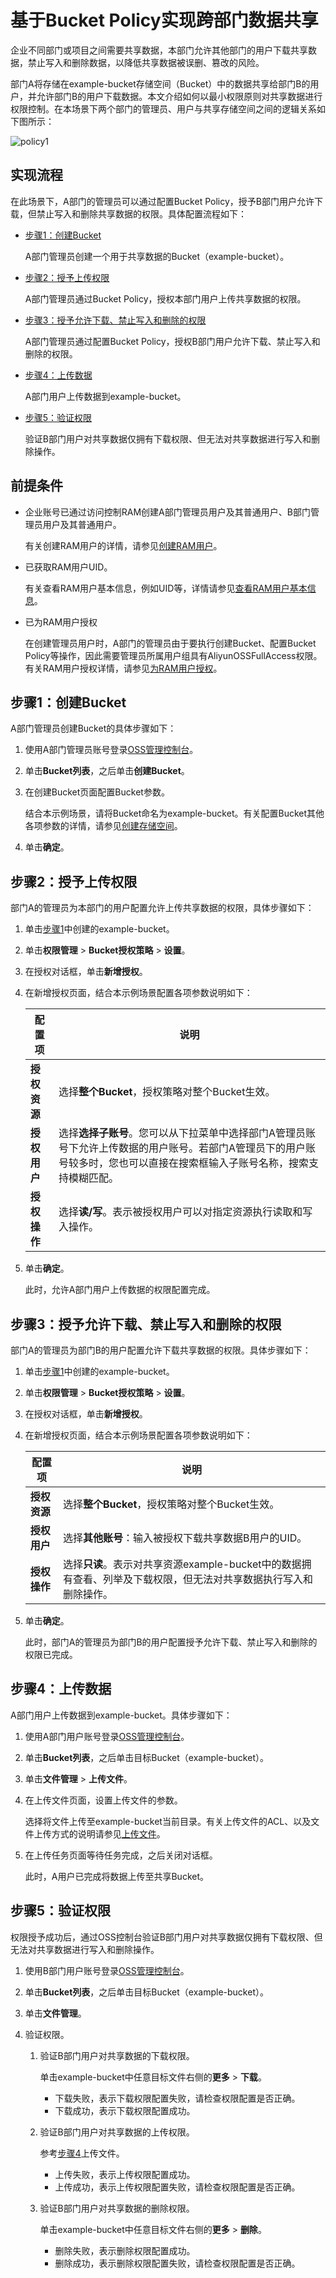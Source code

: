 # 基于Bucket Policy实现跨部门数据共享

企业不同部门或项目之间需要共享数据，本部门允许其他部门的用户下载共享数据，禁止写入和删除数据，以降低共享数据被误删、篡改的风险。

部门A将存储在example-bucket存储空间（Bucket）中的数据共享给部门B的用户，并允许部门B的用户下载数据。本文介绍如何以最小权限原则对共享数据进行权限控制。在本场景下两个部门的管理员、用户与共享存储空间之间的逻辑关系如下图所示：

![policy1](https://static-aliyun-doc.oss-accelerate.aliyuncs.com/assets/img/zh-CN/2647559951/p148072.png)

## 实现流程

在此场景下，A部门的管理员可以通过配置Bucket Policy，授予B部门用户允许下载，但禁止写入和删除共享数据的权限。具体配置流程如下：

-   [步骤1：创建Bucket](#section_5fk_ibf_m39)

    A部门管理员创建一个用于共享数据的Bucket（example-bucket）。

-   [步骤2：授予上传权限](#section_0ii_5qq_1ki)

    A部门管理员通过Bucket Policy，授权本部门用户上传共享数据的权限。

-   [步骤3：授予允许下载、禁止写入和删除的权限](#section_vn6_z53_h52)

    A部门管理员通过配置Bucket Policy，授权B部门用户允许下载、禁止写入和删除的权限。

-   [步骤4：上传数据](#section_rdb_qkb_jea)

    A部门用户上传数据到example-bucket。

-   [步骤5：验证权限](#section_4qi_gsg_euw)

    验证B部门用户对共享数据仅拥有下载权限、但无法对共享数据进行写入和删除操作。


## 前提条件

-   企业账号已通过访问控制RAM创建A部门管理员用户及其普通用户、B部门管理员用户及其普通用户。

    有关创建RAM用户的详情，请参见[创建RAM用户](/cn.zh-CN/用户管理/创建RAM用户.md)。

-   已获取RAM用户UID。

    有关查看RAM用户基本信息，例如UID等，详情请参见[查看RAM用户基本信息](/cn.zh-CN/用户管理/查看RAM用户基本信息.md)。

-   已为RAM用户授权

    在创建管理员用户时，A部门的管理员由于要执行创建Bucket、配置Bucket Policy等操作，因此需要管理员所属用户组具有AliyunOSSFullAccess权限。有关RAM用户授权详情，请参见[为RAM用户授权](/cn.zh-CN/用户管理/为RAM用户授权.md)。


## 步骤1：创建Bucket

A部门管理员创建Bucket的具体步骤如下：

1.  使用A部门管理员账号登录[OSS管理控制台](https://oss.console.aliyun.com/)。

2.  单击**Bucket列表**，之后单击**创建Bucket**。

3.  在创建Bucket页面配置Bucket参数。

    结合本示例场景，请将Bucket命名为example-bucket。有关配置Bucket其他各项参数的详情，请参见[创建存储空间](/cn.zh-CN/控制台用户指南/存储空间管理/创建存储空间.md)。

4.  单击**确定**。


## 步骤2：授予上传权限

部门A的管理员为本部门的用户配置允许上传共享数据的权限，具体步骤如下：

1.  单击[步骤1](#section_5fk_ibf_m39)中创建的example-bucket。

2.  单击**权限管理** \> **Bucket授权策略** \> **设置**。

3.  在授权对话框，单击**新增授权**。

4.  在新增授权页面，结合本示例场景配置各项参数说明如下：

    |配置项|说明|
    |---|--|
    |**授权资源**|选择**整个Bucket**，授权策略对整个Bucket生效。|
    |**授权用户**|选择**选择子账号**。您可以从下拉菜单中选择部门A管理员账号下允许上传数据的用户账号。若部门A管理员下的用户账号较多时，您也可以直接在搜索框输入子账号名称，搜索支持模糊匹配。 |
    |**授权操作**|选择**读/写**。表示被授权用户可以对指定资源执行读取和写入操作。 |

5.  单击**确定**。

    此时，允许A部门用户上传数据的权限配置完成。


## 步骤3：授予允许下载、禁止写入和删除的权限

部门A的管理员为部门B的用户配置允许下载共享数据的权限。具体步骤如下：

1.  单击[步骤1](#section_5fk_ibf_m39)中创建的example-bucket。

2.  单击**权限管理** \> **Bucket授权策略** \> **设置**。

3.  在授权对话框，单击**新增授权**。

4.  在新增授权页面，结合本示例场景配置各项参数说明如下：

    |配置项|说明|
    |---|--|
    |**授权资源**|选择**整个Bucket**，授权策略对整个Bucket生效。|
    |**授权用户**|选择**其他账号**：输入被授权下载共享数据B用户的UID。|
    |**授权操作**|选择**只读**。表示对共享资源example-bucket中的数据拥有查看、列举及下载权限，但无法对共享数据执行写入和删除操作。 |

5.  单击**确定**。

    此时，部门A的管理员为部门B的用户配置授予允许下载、禁止写入和删除的权限已完成。


## 步骤4：上传数据

A部门用户上传数据到example-bucket。具体步骤如下：

1.  使用A部门用户账号登录[OSS管理控制台](https://oss.console.aliyun.com/)。

2.  单击**Bucket列表**，之后单击目标Bucket（example-bucket）。

3.  单击**文件管理** \> **上传文件**。

4.  在上传文件页面，设置上传文件的参数。

    选择将文件上传至example-bucket当前目录。有关上传文件的ACL、以及文件上传方式的说明请参见[上传文件](/cn.zh-CN/快速入门/控制台快速入门/上传文件.md)。

5.  在上传任务页面等待任务完成，之后关闭对话框。

    此时，A用户已完成将数据上传至共享Bucket。


## 步骤5：验证权限

权限授予成功后，通过OSS控制台验证B部门用户对共享数据仅拥有下载权限、但无法对共享数据进行写入和删除操作。

1.  使用B部门用户账号登录[OSS管理控制台](https://oss.console.aliyun.com/)。

2.  单击**Bucket列表**，之后单击目标Bucket（example-bucket）。

3.  单击**文件管理**。

4.  验证权限。

    1.  验证B部门用户对共享数据的下载权限。

        单击example-bucket中任意目标文件右侧的**更多** \> **下载**。

        -   下载失败，表示下载权限配置失败，请检查权限配置是否正确。
        -   下载成功，表示下载权限配置成功。
    2.  验证B部门用户对共享数据的上传权限。

        参考[步骤4](#section_rdb_qkb_jea)上传文件。

        -   上传失败，表示上传权限配置成功。
        -   上传成功，表示上传权限配置失败，请检查权限配置是否正确。
    3.  验证B部门用户对共享数据的删除权限。

        单击example-bucket中任意目标文件右侧的**更多** \> **删除**。

        -   删除失败，表示删除权限配置成功。
        -   删除成功，表示删除权限配置失败，请检查权限配置是否正确。

